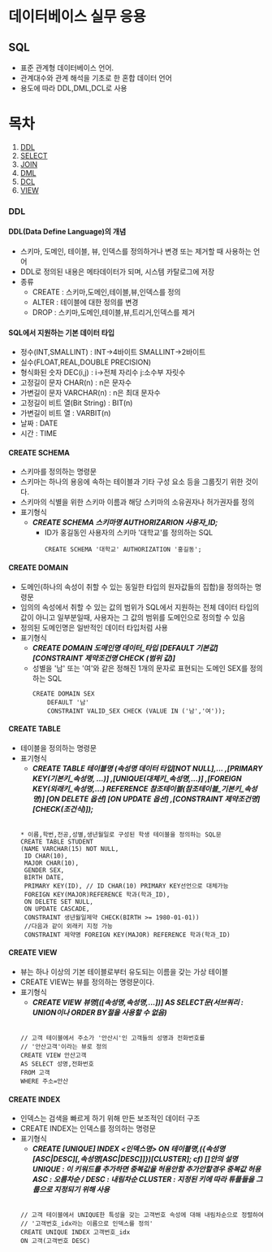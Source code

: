 데이터베이스 실무 응용
=================
SQL
-----------------------
* 표준 관계형 데이터베이스 언어.
* 관계대수와 관계 해석을 기초로 한 혼합 데이터 언어
* 용도에 따라 DDL,DML,DCL로 사용

# **목차**
1. [DDL]()
2. [SELECT]()
3. [JOIN]()
4. [DML]()
5. [DCL]()
6. [VIEW]()

### DDL
#### DDL(Data Define Language)의 개념
* 스키마, 도메인, 테이블, 뷰, 인덱스를 정의하거나 변경 또는 제거할 때 사용하는 언어
* DDL로 정의된 내용은 메타데이터가 되며, 시스템 카탈로그에 저장
* 종류  
  * CREATE : 스키마,도메인,테이블,뷰,인덱스를 정의
  * ALTER : 테이블에 대한 정의를 변경
  * DROP : 스키마,도메인,테이블,뷰,트리거,인덱스를 제거

#### SQL에서 지원하는 기본 데이터 타입
* 정수(INT,SMALLINT) : INT->4바이트 SMALLINT->2바이트
* 실수(FLOAT,REAL,DOUBLE PRECISION)
* 형식화된 숫자 DEC(i,j) : i->전체 자리수 j:소수부 자릿수
* 고정길이 문자 CHAR(n) : n은 문자수
* 가변길이 문자 VARCHAR(n) : n은 최대 문자수
* 고정길이 비트 열(Bit String) : BIT(n)
* 가변길이 비트 열 : VARBIT(n)
* 날짜 : DATE
* 시간 : TIME

#### CREATE SCHEMA
* 스키마를 정의하는 명령문
* 스키마는 하나의 용응에 속하는 테이블과 기타 구성 요소 등을 그룹짓기 위한 것이다.
* 스키마의 식별을 위한 스키마 이름과 해당 스키마의 소유권자나 허가권자를 정의
* 표기형식
  * ***CREATE SCHEMA 스키마명 AUTHORIZARION 사용자_ID;***
    * ID가 홍길동인 사용자의 스키마 '대학교'를 정의하는 SQL
      ```
      CREATE SCHEMA '대학교' AUTHORIZATION '홍길동';
      ```

#### CREATE DOMAIN
* 도메인(하나의 속성이 취할 수 있는 동일한 타입의 원자값들의 집합)을 정의하는 명령문
* 임의의 속성에서 취할 수 있는 값의 범위가 SQL에서 지원하는 전체 데이터 타입의 값이 아니고 일부분일때, 사용자는 그 값의 범위를 도메인으로 정의할 수 있음
* 정의된 도메인명은 일반적인 데이터 타입처럼 사용
* 표기형식
  * ***CREATE DOMAIN 도메인명 데이터_타입***
  ***[DEFAULT 기본값]***
  ***[CONSTRAINT 제약조건명 CHECK (범위 값)]***
  * 성별을 '남' 또는 '여'와 같은 정해진 1개의 문자로 표현되는 도메인 SEX를 정의하는 SQL
    ```
    CREATE DOMAIN SEX
        DEFAULT '남'
        CONSTRAINT VALID_SEX CHECK (VALUE IN ('남','여'));
    ```
#### CREATE TABLE
* 테이블을 정의하는 명령문
* 표기형식
  * ***CREATE TABLE 테이블명
  (속성명 데이터 타입[NOT NULL],...
  ,[PRIMARY KEY(기본키_속성명, ...)]
  ,[UNIQUE(대체키_속성명,...)]
  ,[FOREIGN KEY(외래키_속성명,...)
  REFERENCE 참조테이블(참조테이블_기본키_속성명)]
  [ON DELETE 옵션]
  [ON UPDATE 옵션]
  ,[CONSTRAINT 제약조건명] [CHECK(조건식)]);***
  <br></br>
  ```
  * 이름,학번,전공,성별,생년월일로 구성된 학생 테이블을 정의하는 SQL문
  CREATE TABLE STUDENT
  (NAME VARCHAR(15) NOT NULL,
   ID CHAR(10),
   MAJOR CHAR(10),
   GENDER SEX,
   BIRTH DATE,
   PRIMARY KEY(ID), // ID CHAR(10) PRIMARY KEY선언으로 대체가능
   FOREIGN KEY(MAJOR)REFERENCE 학과(학과_ID),
   ON DELETE SET NULL,
   ON UPDATE CASCADE,
   CONSTRAINT 생년월일제약 CHECK(BIRTH >= 1980-01-01))
   //다음과 같이 외래키 지정 가능
   CONSTRAINT 제약명 FOREIGN KEY(MAJOR) REFERENCE 학과(학과_ID)
  ```
#### CREATE VIEW
* 뷰는 하나 이상의 기본 테이블로부터 유도되는 이름을 갖는 가상 테이블
* CREATE VIEW는 뷰를 정의하는 명령문이다.
* 표기형식
  * ***CREATE VIEW 뷰명[([속성명,속성명,...])]
  AS SELECT문(서브쿼리 : UNION이나 ORDER BY절을 사용할 수 없음)***
  <br></br>
  ```
  // 고객 테이블에서 주소가 '안산시'인 고객들의 성명과 전화번호를
  // '안산고객'이라는 뷰로 정의
  CREATE VIEW 안산고객
  AS SELECT 성명,전화번호
  FROM 고객
  WHERE 주소=안산
  ```
#### CREATE INDEX
* 인덱스는 검색을 빠르게 하기 위해 만든 보조적인 데이터 구조
* CREATE INDEX는 인덱스를 정의하는 명령문
* 표기형식
  * ***CREATE [UNIQUE] INDEX <인덱스명>
  ON 테이블명,({속성명[ASC|DESC][,속성명[ASC|DESC]]})[CLUSTER];
  cf) []안의 설명
  UNIQUE : 이 키워드를 추가하면 중복값을 허용안함 추가안할경우 중복값 허용
  ASC : 오름차순 / DESC : 내림차순
  CLUSTER : 지정된 키에 따라 튜플들을 그룹으로 지정되기 위해 사용***
  <br></br>
  ```
  // 고객 테이블에서 UNIQUE한 특성을 갖는 고객번호 속성에 대해 내림차순으로 정렬하여
  // '고객번호_idx라는 이름으로 인덱스를 정의'
  CREATE UNIQUE INDEX 고객번호_idx
  ON 고객(고객번호 DESC)
  ```
